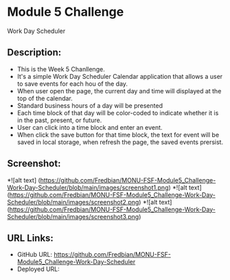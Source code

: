 # Module 5 Challenge
Work Day Scheduler
## Description:
* This is the Week 5 Chanllenge.
* It's a simple Work Day Scheduler Calendar application that allows a user to save events for each hou of the day.
* When user open the page, the current day and time will displayed at the top of the calendar.
* Standard business hours of a day will be presented 
* Each time block of that day will be color-coded to indicate whether it is in the past, present, or future.
* User can click into a time block and enter an event.
* When click the save button for that time block, the text for event will be saved in local storage, when refresh the page, the saved events prersist.
## Screenshot:
*![alt text] (https://github.com/Fredbian/MONU-FSF-Module5_Challenge-Work-Day-Scheduler/blob/main/images/screenshot1.png)
*![alt text] (https://github.com/Fredbian/MONU-FSF-Module5_Challenge-Work-Day-Scheduler/blob/main/images/screenshot2.png)
*![alt text] (https://github.com/Fredbian/MONU-FSF-Module5_Challenge-Work-Day-Scheduler/blob/main/images/screenshot3.png)

## URL Links:
* GitHub URL: https://github.com/Fredbian/MONU-FSF-Module5_Challenge-Work-Day-Scheduler 
* Deployed URL: 